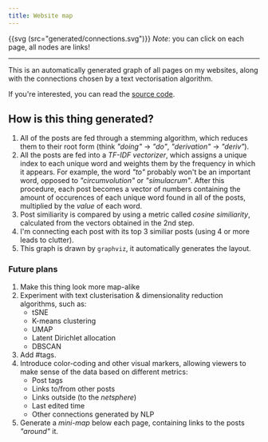 ```yaml
---
title: Website map
---
```


{{svg (src="generated/connections.svg")}}
*Note*: you can click on each page, all nodes are links!

---

This is an automatically generated graph of all
pages on my websites, along with the connections
chosen by a text vectorisation algorithm.

If you're interested, you can read the
[source code](https://github.com/Wint3rmute/Wint3rmute.github.io/blob/master/related_posts_generator.py).


## How is this thing generated?

1. All of the posts are fed through a stemming algorithm, which reduces them
   to their root form (think *"doing"* -> *"do"*, *"derivation"* -> *"deriv"*).
2. All the posts are fed into a *TF-IDF vectorizer*, which assigns a unique
   index to each unique word and weights them by the frequency in which it appears.
   For example, the word *"to"* probably won't be an important word, opposed to
   *"circumvolution"* or *"simulacrum"*. After this procedure, each post becomes
   a vector of numbers containing the amount of occurences of each unique word
   found in all of the posts, multiplied by the *value* of each word.
3. Post similiarity is compared by using a metric called *cosine similiarity*,
   calculated from the vectors obtained in the 2nd step.
4. I'm connecting each post with its top 3 similiar posts (using 4 or more leads to clutter).
5. This graph is drawn by `graphviz`, it automatically generates the layout.


### Future plans

1. Make this thing look more map-alike
2. Experiment with text clusterisation & dimensionality reduction algorithms, such as:
    - tSNE
    - K-means clustering
    - UMAP
    - Latent Dirichlet allocation
    - DBSCAN
3. Add #tags. 
4. Introduce color-coding and other visual markers, allowing viewers to make sense of the data based on different metrics:
    - Post tags
    - Links to/from other posts
    - Links outside (to the *netsphere*)
    - Last edited time
    - Other connections generated by NLP
5. Generate a *mini-map* below each page, containing links to the posts *"around"* it.
